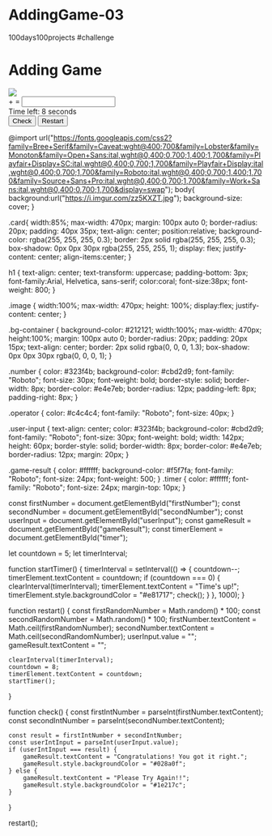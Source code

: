 # AddingGame-03
100days100projects #challenge


<!DOCTYPE html>
<html lang="en">
<head>
    <meta charset="UTF-8">
    <meta name="viewport" content="width=device-width, initial-scale=1.0">
    <title>Adding Game</title>
    <link rel="stylesheet" href="add_game.css">
    <link rel="stylesheet" href="https://stackpath.bootstrapcdn.com/bootstrap/4.5.2/css/bootstrap.min.css" integrity="sha384-JcKb8q3iqJ61gNV9KGb8thSsNjpSL0n8PARn9HuZOnIxN0hoP+VmmDGMN5t9UJ0Z" crossorigin="anonymous" />
    <script src="https://code.jquery.com/jquery-3.5.1.slim.min.js" integrity="sha384-DfXdz2htPH0lsSSs5nCTpuj/zy4C+OGpamoFVy38MVBnE+IbbVYUew+OrCXaRkfj" crossorigin="anonymous"></script>
    <script src="https://cdn.jsdelivr.net/npm/popper.js@1.16.1/dist/umd/popper.min.js" integrity="sha384-9/reFTGAW83EW2RDu2S0VKaIzap3H66lZH81PoYlFhbGU+6BZp6G7niu735Sk7lN" crossorigin="anonymous"></script>
    <script src="https://stackpath.bootstrapcdn.com/bootstrap/4.5.2/js/bootstrap.min.js" integrity="sha384-B4gt1jrGC7Jh4AgTPSdUtOBvfO8shuf57BaghqFfPlYxofvL8/KUEfYiJOMMV+rV" crossorigin="anonymous"></script>
</head>
<body>
    <div class="text-center card">
        <h1>Adding Game</h1>
        <img src="https://i.imgur.com/ugL1FHQ.png" class="image" />
        <div class="bg-container pt-5 pb-3">
            <span class="number m-2" id="firstNumber"></span>
            <span class="operator m-1">+</span>
            <span class="number m-2" id="secondNumber"></span>
            <span class="operator m-1">=</span>
            <input class="user-input" type="text" id="userInput" />
            <div class="mt-4 mb-4">
                <div class="timer">
                    Time left: <span id="timer">8</span> seconds
                </div>
                <button id="checkButton" class="btn btn-primary mr-3" onclick="check()">
                    Check
                </button>
                <button id="restartButton" class="btn btn-primary" onclick="restart()">
                    Restart
                </button>
            </div>
            <p class="game-result" id="gameResult"></p>
        </div>
    </div>
    <script src="add_game.js"></script>
</body>
</html>

@import url("https://fonts.googleapis.com/css2?family=Bree+Serif&family=Caveat:wght@400;700&family=Lobster&family=Monoton&family=Open+Sans:ital,wght@0,400;0,700;1,400;1,700&family=Playfair+Display+SC:ital,wght@0,400;0,700;1,700&family=Playfair+Display:ital,wght@0,400;0,700;1,700&family=Roboto:ital,wght@0,400;0,700;1,400;1,700&family=Source+Sans+Pro:ital,wght@0,400;0,700;1,700&family=Work+Sans:ital,wght@0,400;0,700;1,700&display=swap");
body{
    background:url("https://i.imgur.com/zz5KXZT.jpg");
    background-size: cover;
}

.card{
    width:85%;
    max-width: 470px;
    margin: 100px auto 0;
    border-radius: 20px;
    padding: 40px 35px;
    text-align: center;
    position:relative;
    background-color: rgba(255, 255, 255, 0.3);
    border: 2px solid rgba(255, 255, 255, 0.3);
    box-shadow: 0px 0px 30px rgba(255, 255, 255, 1);
    display: flex;
    justify-content: center;
    align-items:center;
}

h1 {
    text-align: center;
    text-transform: uppercase;
    padding-bottom: 3px;
    font-family:Arial, Helvetica, sans-serif;
    color:coral;
    font-size:38px;
    font-weight: 800;
}

.image {
    width:100%;
    max-width: 470px;
    height: 100%;
    display:flex;
    justify-content: center;
}

.bg-container {
    background-color: #212121;
    width:100%;
    max-width: 470px;
    height:100%;
    margin: 100px auto 0;
    border-radius: 20px;
    padding: 20px 15px;
    text-align: center;
    border: 2px solid rgba(0, 0, 0, 1.3);
    box-shadow: 0px 0px 30px rgba(0, 0, 0, 1);
}

.number {
    color: #323f4b;
    background-color: #cbd2d9;
    font-family: "Roboto";
    font-size: 30px;
    font-weight: bold;
    border-style: solid;
    border-width: 8px;
    border-color: #e4e7eb;
    border-radius: 12px;
    padding-left: 8px;
    padding-right: 8px;
}

.operator {
    color: #c4c4c4;
    font-family: "Roboto";
    font-size: 40px;
}

.user-input {
    text-align: center;
    color: #323f4b;
    background-color: #cbd2d9;
    font-family: "Roboto";
    font-size: 30px;
    font-weight: bold;
    width: 142px;
    height: 60px;
    border-style: solid;
    border-width: 8px;
    border-color: #e4e7eb;
    border-radius: 12px;
    margin: 20px;
}

.game-result {
    color: #ffffff;
    background-color: #f5f7fa;
    font-family: "Roboto";
    font-size: 24px;
    font-weight: 500;
}
.timer {
    color: #ffffff;
    font-family: "Roboto";
    font-size: 24px;
    margin-top: 10px;
}

const firstNumber = document.getElementById("firstNumber");
const secondNumber = document.getElementById("secondNumber");
const userInput = document.getElementById("userInput");
const gameResult = document.getElementById("gameResult");
const timerElement = document.getElementById("timer"); 

let countdown = 5;
let timerInterval;

function startTimer() {
    timerInterval = setInterval(() => {
        countdown--;
        timerElement.textContent = countdown;
        if (countdown === 0) {
            clearInterval(timerInterval);
            timerElement.textContent = "Time's up!";
            timerElement.style.backgroundColor = "#e81717";
            check();
        }
    }, 1000);
}

function restart() {
    const firstRandomNumber = Math.random() * 100;
    const secondRandomNumber = Math.random() * 100;
    firstNumber.textContent = Math.ceil(firstRandomNumber);
    secondNumber.textContent = Math.ceil(secondRandomNumber);
    userInput.value = "";
    gameResult.textContent = "";
    
    clearInterval(timerInterval);
    countdown = 8;
    timerElement.textContent = countdown;
    startTimer();
}

function check() {
    const firstIntNumber = parseInt(firstNumber.textContent);
    const secondIntNumber = parseInt(secondNumber.textContent);

    const result = firstIntNumber + secondIntNumber;
    const userIntInput = parseInt(userInput.value);
    if (userIntInput === result) {
        gameResult.textContent = "Congratulations! You got it right.";
        gameResult.style.backgroundColor = "#028a0f";
    } else {
        gameResult.textContent = "Please Try Again!!";
        gameResult.style.backgroundColor = "#1e217c";
    }
}

restart();
